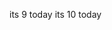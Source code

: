 <!-- HEHEHE, worry not i didn't forgot my words said in last month, I am trying my best  -->

its 9 today
its 10 today
